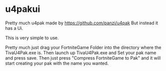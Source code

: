 # u4pakui
 
Pretty much u4pak made by https://github.com/panzi/u4pak 
But instead it has a Ui. 

This is very simple to use. 

Pretty much just drag your FortniteGame Folder into the directory where the TivaU4Pak.exe is.
Then launch up TivaU4Pak.exe and Set your pak name and press save. 
Then just press "Compress FortniteGame to Pak" and it will start creating your pak with the name you wanted.
 
